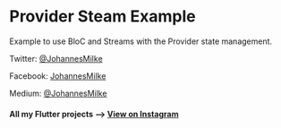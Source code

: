 # Provider Steam Example


Example to use BloC and Streams with the Provider state management.

Twitter: [@JohannesMilke](https://twitter.com/JohannesMilke "Twitter Johannes Milke")

Facebook: [JohannesMilke](https://www.facebook.com/milkejohannes "Facebook Johannes Milke")

Medium: [@JohannesMilke](https://medium.com/@johannesmilke  "Flutter Articles of Johannes Milke")

#### All my Flutter projects --> [View on Instagram](https://www.instagram.com/johannesmilke/ "My Flutter projects")
